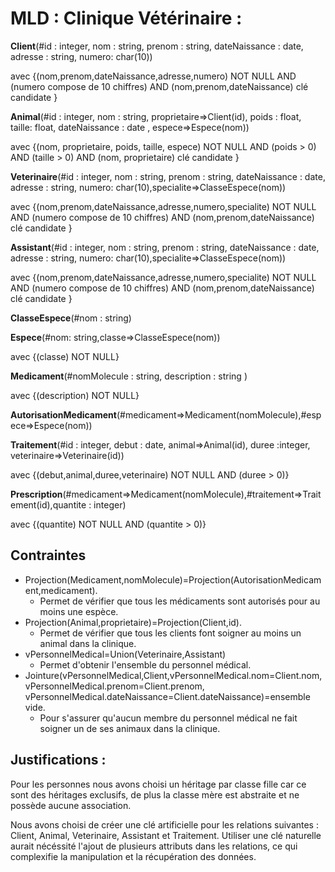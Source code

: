 # MLD : Clinique Vétérinaire :

**Client**(#id : integer, nom : string, prenom : string, dateNaissance : date, adresse : string, numero: char(10))
  
  avec {(nom,prenom,dateNaissance,adresse,numero) NOT NULL AND (numero compose de 10 chiffres) AND (nom,prenom,dateNaissance) clé candidate }

**Animal**(#id : integer, nom : string, proprietaire=>Client(id), poids : float, taille: float, dateNaissance : date , espece=>Espece(nom))
  
  avec {(nom, proprietaire, poids, taille, espece) NOT NULL AND (poids > 0) AND (taille > 0) AND (nom, proprietaire) clé candidate }

**Veterinaire**(#id : integer, nom : string, prenom : string, dateNaissance : date, adresse : string, numero: char(10),specialite=>ClasseEspece(nom))
  
  avec {(nom,prenom,dateNaissance,adresse,numero,specialite) NOT NULL AND (numero compose de 10 chiffres) AND (nom,prenom,dateNaissance) clé candidate }

**Assistant**(#id : integer, nom : string, prenom : string, dateNaissance : date, adresse : string, numero: char(10),specialite=>ClasseEspece(nom))
  
  avec {(nom,prenom,dateNaissance,adresse,numero,specialite) NOT NULL AND (numero compose de 10 chiffres) AND (nom,prenom,dateNaissance) clé candidate }

**ClasseEspece**(#nom : string)

**Espece**(#nom: string,classe=>ClasseEspece(nom))
  
  avec {(classe) NOT NULL}

**Medicament**(#nomMolecule : string, description : string )
  
  avec {(description) NOT NULL}

**AutorisationMedicament**(#medicament=>Medicament(nomMolecule),#espece=>Espece(nom))

**Traitement**(#id : integer, debut : date, animal=>Animal(id), duree :integer, veterinaire=>Veterinaire(id))
  
  avec {(debut,animal,duree,veterinaire) NOT NULL AND (duree > 0)}

**Prescription**(#medicament=>Medicament(nomMolecule),#traitement=>Traitement(id),quantite : integer)
  
  avec {(quantite) NOT NULL AND (quantite > 0)}

## Contraintes

- Projection(Medicament,nomMolecule)=Projection(AutorisationMedicament,medicament). 
  - Permet de vérifier que tous les médicaments sont autorisés pour au moins une espèce.
- Projection(Animal,proprietaire)=Projection(Client,id). 
  - Permet de vérifier que tous les clients font soigner au moins un animal dans la clinique.
- vPersonnelMedical=Union(Veterinaire,Assistant)
  - Permet d'obtenir l'ensemble du personnel médical.
- Jointure(vPersonnelMedical,Client,vPersonnelMedical.nom=Client.nom, vPersonnelMedical.prenom=Client.prenom, vPersonnelMedical.dateNaissance=Client.dateNaissance)=ensemble vide.
  - Pour s'assurer qu'aucun membre du personnel médical ne fait soigner un de ses animaux dans la clinique. 


## Justifications : 
Pour les personnes nous avons choisi un héritage par classe fille car ce sont des héritages exclusifs, de plus la classe mère est abstraite et ne possède aucune association.

Nous avons choisi de créer une clé artificielle pour les relations suivantes : Client, Animal, Veterinaire, Assistant et Traitement. Utiliser une clé naturelle aurait nécéssité l'ajout de plusieurs attributs dans les relations, ce qui complexifie la manipulation et la récupération des données.
